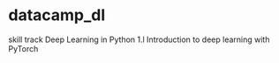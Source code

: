 # datacamp_dl
skill track  Deep Learning in Python
1.l Introduction to deep learning with PyTorch  
